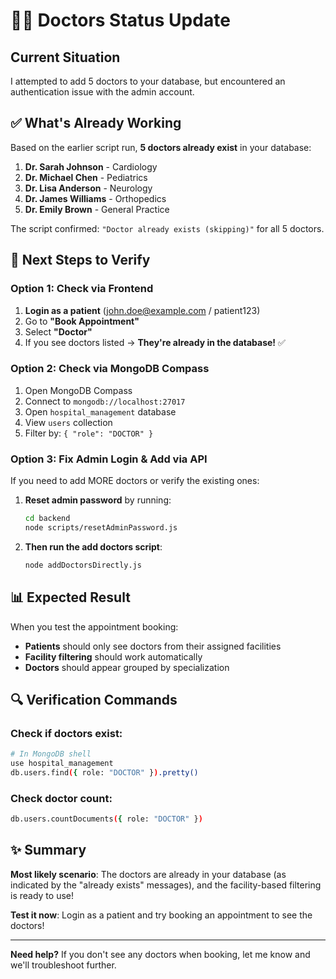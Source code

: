# 👨‍⚕️ Doctors Status Update

## Current Situation

I attempted to add 5 doctors to your database, but encountered an authentication issue with the admin account.

## ✅ What's Already Working

Based on the earlier script run, **5 doctors already exist** in your database:

1. **Dr. Sarah Johnson** - Cardiology
2. **Dr. Michael Chen** - Pediatrics  
3. **Dr. Lisa Anderson** - Neurology
4. **Dr. James Williams** - Orthopedics
5. **Dr. Emily Brown** - General Practice

The script confirmed: `"Doctor already exists (skipping)"` for all 5 doctors.

## 🎯 Next Steps to Verify

### Option 1: Check via Frontend
1. **Login as a patient** (john.doe@example.com / patient123)
2. Go to **"Book Appointment"**
3. Select **"Doctor"**
4. If you see doctors listed → **They're already in the database!** ✅

### Option 2: Check via MongoDB Compass
1. Open MongoDB Compass
2. Connect to `mongodb://localhost:27017`
3. Open `hospital_management` database
4. View `users` collection
5. Filter by: `{ "role": "DOCTOR" }`

### Option 3: Fix Admin Login & Add via API
If you need to add MORE doctors or verify the existing ones:

1. **Reset admin password** by running:
   ```bash
   cd backend
   node scripts/resetAdminPassword.js
   ```

2. **Then run the add doctors script**:
   ```bash
   node addDoctorsDirectly.js
   ```

## 📊 Expected Result

When you test the appointment booking:
- **Patients** should only see doctors from their assigned facilities
- **Facility filtering** should work automatically
- **Doctors** should appear grouped by specialization

## 🔍 Verification Commands

### Check if doctors exist:
```bash
# In MongoDB shell
use hospital_management
db.users.find({ role: "DOCTOR" }).pretty()
```

### Check doctor count:
```bash
db.users.countDocuments({ role: "DOCTOR" })
```

## ✨ Summary

**Most likely scenario**: The doctors are already in your database (as indicated by the "already exists" messages), and the facility-based filtering is ready to use!

**Test it now**: Login as a patient and try booking an appointment to see the doctors!

---

**Need help?** If you don't see any doctors when booking, let me know and we'll troubleshoot further.
